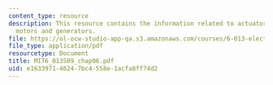 ```yaml
---
content_type: resource
description: This resource contains the information related to actuators, sensors,
  motors and generators.
file: https://ol-ocw-studio-app-qa.s3.amazonaws.com/courses/6-013-electromagnetics-and-applications-spring-2009/e163397146247bc4558e1acfa8ff74d2_MIT6_013S09_chap06.pdf
file_type: application/pdf
resourcetype: Document
title: MIT6_013S09_chap06.pdf
uid: e1633971-4624-7bc4-558e-1acfa8ff74d2
---
```

